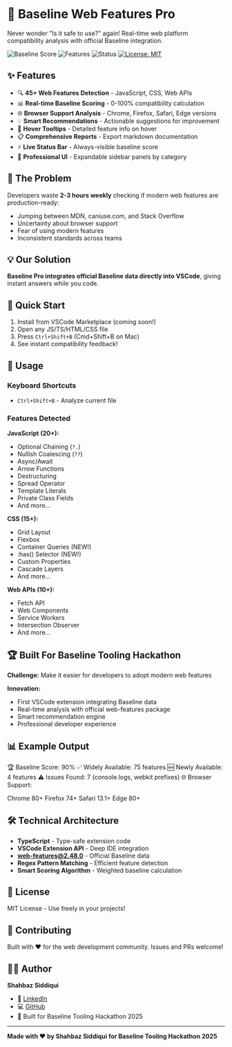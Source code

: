 # 🚀 Baseline Web Features Pro


Never wonder "Is it safe to use?" again! Real-time web platform compatibility analysis with official Baseline integration.

![Baseline Score](https://img.shields.io/badge/Baseline%20Score-90%25-brightgreen)
![Features](https://img.shields.io/badge/Features-45%2B-blue)
![Status](https://img.shields.io/badge/Status-Production%20Ready-success)
[![License: MIT](https://img.shields.io/badge/License-MIT-yellow.svg)](https://opensource.org/licenses/MIT)
## ✨ Features

- 🔍 **45+ Web Features Detection** - JavaScript, CSS, Web APIs
- 📊 **Real-time Baseline Scoring** - 0-100% compatibility calculation
- 🌐 **Browser Support Analysis** - Chrome, Firefox, Safari, Edge versions
- 💡 **Smart Recommendations** - Actionable suggestions for improvement
- 🎯 **Hover Tooltips** - Detailed feature info on hover
- 📋 **Comprehensive Reports** - Export markdown documentation
- ⚡ **Live Status Bar** - Always-visible baseline score
- 🎨 **Professional UI** - Expandable sidebar panels by category

## 🎯 The Problem

Developers waste **2-3 hours weekly** checking if modern web features are production-ready:
- Jumping between MDN, caniuse.com, and Stack Overflow
- Uncertainty about browser support
- Fear of using modern features
- Inconsistent standards across teams

## 💡 Our Solution

**Baseline Pro integrates official Baseline data directly into VSCode**, giving instant answers while you code.

## 🚀 Quick Start

1. Install from VSCode Marketplace (coming soon!)
2. Open any JS/TS/HTML/CSS file
3. Press `Ctrl+Shift+B` (Cmd+Shift+B on Mac)
4. See instant compatibility feedback!

## 📖 Usage

### Keyboard Shortcuts
- `Ctrl+Shift+B` - Analyze current file


### Features Detected

**JavaScript (20+):**
- Optional Chaining (`?.`)
- Nullish Coalescing (`??`)
- Async/Await
- Arrow Functions
- Destructuring
- Spread Operator
- Template Literals
- Private Class Fields
- And more...

**CSS (15+):**
- Grid Layout
- Flexbox
- Container Queries (NEW!)
- :has() Selector (NEW!)
- Custom Properties
- Cascade Layers
- And more...

**Web APIs (10+):**
- Fetch API
- Web Components
- Service Workers
- Intersection Observer
- And more...

## 🏆 Built For Baseline Tooling Hackathon

**Challenge:** Make it easier for developers to adopt modern web features

**Innovation:**
- First VSCode extension integrating Baseline data
- Real-time analysis with official web-features package
- Smart recommendation engine
- Professional developer experience

## 📊 Example Output
🏆 Baseline Score: 90%
✅ Widely Available: 75 features
🆕 Newly Available: 4 features
⚠️ Issues Found: 7 (console.logs, webkit prefixes)
🌐 Browser Support:

Chrome 80+
Firefox 74+
Safari 13.1+
Edge 80+


## 🛠️ Technical Architecture

- **TypeScript** - Type-safe extension code
- **VSCode Extension API** - Deep IDE integration
- **web-features@2.48.0** - Official Baseline data
- **Regex Pattern Matching** - Efficient feature detection
- **Smart Scoring Algorithm** - Weighted baseline calculation

## 📄 License

MIT License - Use freely in your projects!

## 🤝 Contributing

Built with ❤️ for the web development community. Issues and PRs welcome!
## 👨‍💻 Author

**Shahbaz Siddiqui**
- 🔗 [LinkedIn](https://www.linkedin.com/in/shahbaz-siddiqui/)
- 💻 [GitHub](https://github.com/ShahbazSQ)  
- 🚀 Built for Baseline Tooling Hackathon 2025

---

**Made with ❤️ by Shahbaz Siddiqui for Baseline Tooling Hackathon 2025**

